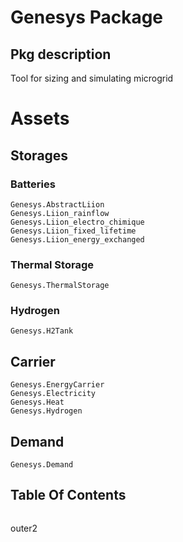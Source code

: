 # Genesys Package
## Pkg description
Tool for sizing and simulating microgrid

# Assets

## Storages

### Batteries
```@docs
Genesys.AbstractLiion
Genesys.Liion_rainflow
Genesys.Liion_electro_chimique
Genesys.Liion_fixed_lifetime
Genesys.Liion_energy_exchanged
```

### Thermal Storage
```@docs
Genesys.ThermalStorage
```

### Hydrogen
```@docs
Genesys.H2Tank
```

## Carrier
```@docs
Genesys.EnergyCarrier
Genesys.Electricity
Genesys.Heat
Genesys.Hydrogen
```

## Demand
```@docs
Genesys.Demand
```


## Table Of Contents
```@contents
```


outer2